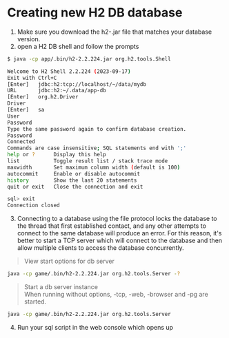 # Creating new H2 DB database

1. Make sure you download the h2-<version>.jar file that matches your database version.
2. open a H2 DB shell and follow the prompts

```bash
$ java -cp app/.bin/h2-2.2.224.jar org.h2.tools.Shell

Welcome to H2 Shell 2.2.224 (2023-09-17)
Exit with Ctrl+C
[Enter]   jdbc:h2:tcp://localhost/~/data/mydb
URL       jdbc:h2:~/.data/app-db            
[Enter]   org.h2.Driver
Driver
[Enter]   sa
User
Password  
Type the same password again to confirm database creation.
Password
Connected
Commands are case insensitive; SQL statements end with ';'
help or ?      Display this help
list           Toggle result list / stack trace mode
maxwidth       Set maximum column width (default is 100)
autocommit     Enable or disable autocommit
history        Show the last 20 statements
quit or exit   Close the connection and exit

sql> exit
Connection closed
```

3. Connecting to a database using the file protocol locks the database to the thread that first established contact, and
   any other
   attempts to connect to the same database will produce an error. For this reason, it's better to start a TCP server
   which will connect
   to the database and then allow multiple clients to access the database concurrently.

> View start options for db server

```bash
java -cp game/.bin/h2-2.2.224.jar org.h2.tools.Server -?
```

> Start a db server instance  
> When running without options, -tcp, -web, -browser and -pg are started.

```bash
java -cp game/.bin/h2-2.2.224.jar org.h2.tools.Server
```

4. Run your sql script in the web console which opens up


